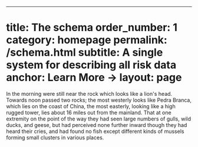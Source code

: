 ---
title: The schema
order_number: 1
category: homepage
permalink: /schema.html
subtitle: A single system for describing all risk data
anchor: Learn More →
layout: page
=======

In the morning were still near the rock which looks like a lion's head. Towards noon passed two rocks; the most westerly looks like Pedra Branca, which lies on the coast of China, the most easterly, looking like a high rugged tower, lies about 16 miles out from the mainland.
That at one extremity on the point of the way they had seen large numbers of gulls, wild ducks, and geese, but had perceived none further inward though they had heard their cries, and had found no fish except different kinds of mussels forming small clusters in various places.